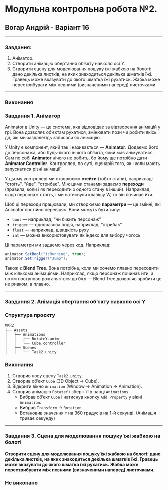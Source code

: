 # Модульна контрольна робота №2.
## Вогар Андрій - Варіант 16

---

### Завдання:
1. Аніматор.
2. Створити анімацію обертання об’єкту навколо осі Y.
3. Створити сцену для моделювання пошуку їжі жабкою на болоті: дано
   декілька листків, на яких знаходиться декілька шматків їжі. Гравець може
   вказувати до якого шматка їжі рухатись. Жабка може перестрибувати між
   певними (визначеними наперед) листочками.

---

### Виконання

### Завдання 1. Аніматор

Animator в Unity — це система, яка відповідає за відтворення анімацій у грі. Вона дозволяє об’єктам рухатися,
змінювати пози чи робити якісь дії, які ми заздалегідь записали як анімацію.

У Unity є компонент, який так і називається — **Animator**. Додаємо його до персонажа, або будь-якого
іншого об’єкта, який має анімуватися. Сам по собі **Animator** нічого не робить, бо йому ще потрібно дати **Animator Controller**.
Контроллер, по суті, сценарій того, як і коли мають запускатися різні анімації.

У цьому контролері ми створюємо **стейти** (тобто стани), наприклад: "стоїть", "йде", "стрибає".
Між цими станами задаємо **переходи** (правила, коли і як переходити з одного стану в інший).
Наприклад, якщо персонаж стоїть, і ми натиснули клавішу W, то він починає йти.

Щоб ці переходи працювали, ми створюємо **параметри** — це змінні, які Animator постійно перевіряє. Вони можуть бути типу:

* `bool` — наприклад, “чи біжить персонаж”
* `trigger` — одноразова подія, наприклад, “стрибає”
* `float` — наприклад, швидкість руху
* `int` — можна використовувати як індекс для вибору чогось

Ці параметри ми задаємо через код. Наприклад:

```csharp
animator.SetBool("isRunning", true);
animator.SetTrigger("Jump");
```

Також є **Blend Tree**. Вона потрібна, коли ми хочемо плавно переходити між кількома анімаціями.
Наприклад, якщо персонаж починає йти, а потім поступово розганяється до бігу — Blend Tree
дозволяє зробити це не ривком, а плавно.

---

### Завдання 2. Анімація обертання об’єкту навколо осі Y

### Структура проєкту
```
MKR2
├── Assets
│   ├── Animations
│   │   ├── RotateY.anim
│   │   └── Cube.controller
│   ├── Scenes
│   │   └── Task2.unity
```

### Виконання
1. Створив нову сцену `Task2.unity`.
2. Створив об’єкт `Cube` (3D Object -> Cube).
3. Відкрити вікно `Animation` (Window -> Animation -> Animation).
4. Створив анімацію `RotateY` і зберіг її в папці `Animations`.
   - Вибрав об’єкт `Cube` і натиснув кнопку `Add Property` у вікні `Animation`.
   - Вибрав `Transform` -> `Rotation`.
   - Встановив значення `Y` на 360 градусів на 1-й секунді. (Анімація триває секунду)

---

### Завдання 3. Сцена для моделювання пошуку їжі жабкою на болоті

#### Створити сцену для моделювання пошуку їжі жабкою на болоті: дано декілька листків, на яких знаходиться декілька шматків їжі. Гравець може вказувати до якого шматка їжі рухатись. Жабка може перестрибувати між певними (визначеними наперед) листочками.

### Не виконано
